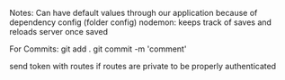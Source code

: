 Notes:
Can have default values through our application because of dependency config (folder config)
nodemon: keeps track of saves and reloads server once saved

For Commits:
git add .
git commit -m 'comment'

send token with routes if routes are private to be properly authenticated
